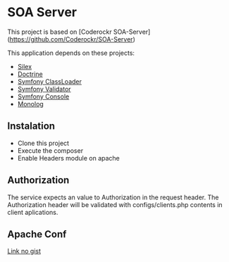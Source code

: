 
SOA Server
=========================

This project is based on [Coderockr SOA-Server] (https://github.com/Coderockr/SOA-Server)

This application depends on these projects:

- [Silex](http://silex.sensiolabs.org/)
- [Doctrine](http://www.doctrine-project.org/)
- [Symfony ClassLoader](https://github.com/symfony/ClassLoader)
- [Symfony Validator](https://github.com/symfony/Validator)
- [Symfony Console](https://github.com/symfony/Console)
- [Monolog](https://github.com/Seldaek/monolog)

Instalation
----------

- Clone this project
- Execute the composer
- Enable Headers module on apache


Authorization
-----------

The service expects an value to Authorization in the request header. The Authorization header will be validated with configs/clients.php contents in client aplications.

Apache Conf
-----------
[Link no gist](https://gist.github.com/willianmano/5323096)
